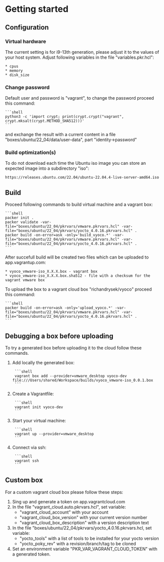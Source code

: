 # Getting started

## Configuration

### Virtual hardware

The current setting is for i9-13th generation, please adjust it to the values
of your host system. Adjust following variables in the file "variables.pkr.hcl":

    * cpus
    * memory
    * disk_size

### Change password

Default user and password is "vagrant", to change the password proceed this command:

    ```shell
    python3 -c 'import crypt; print(crypt.crypt("vagrant", crypt.mksalt(crypt.METHOD_SHA512)))'
    ```

and exchange the result with a current content in a file "boxes/ubuntu/22_04/data/user-data", part "identity->password"

### Build optimization(s)

To do not download each time the Ubuntu iso image you can store an expected image into
a subdirectory "iso":

    https://releases.ubuntu.com/22.04/ubuntu-22.04.4-live-server-amd64.iso

## Build

Proceed following commands to build virtual machine and a vagrant box:

    ```shell
    packer init .
    packer validate -var-file="boxes/ubuntu/22_04/pkrvars/vmware.pkrvars.hcl" -var-file="boxes/ubuntu/22_04/pkrvars/yocto_4.0.16.pkrvars.hcl" .
    packer build -on-error=ask -only='build_vyoco.*' -var-file="boxes/ubuntu/22_04/pkrvars/vmware.pkrvars.hcl" -var-file="boxes/ubuntu/22_04/pkrvars/yocto_4.0.16.pkrvars.hcl" .
    ```

After succefull build will be created two files which can be uploaded
to app.vagrantup.com:

    * vyoco_vmware-iso_X.X.X.box - vagrant box 
    * vyoco_vmware-iso_X.X.X.box.sha512 - file with a checksum for the vagrant vmware box 

To upload the box to a vagrant cloud box "richandrysek/vyoco" proceed this command:

    ```shell
    packer build -on-error=ask -only='upload_vyoco.*' -var-file="boxes/ubuntu/22_04/pkrvars/vmware.pkrvars.hcl" -var-file="boxes/ubuntu/22_04/pkrvars/yocto_4.0.16.pkrvars.hcl" .
    ```

## Debugging a box before uploading

To try a generated box before uploading it to the cloud follow these commands.

1) Add locally the generated box:

        ```shell
        vagrant box add --provider=vmware_desktop vyoco-dev file:///Users/shared/Workspace/builds/vyoco_vmware-iso_0.0.1.box
        ```

2) Create a Vagrantfile:

        ```shell
        vagrant init vyoco-dev
        ```

3) Start your virtual machine:

        ```shell
        vagrant up --provider=vmware_desktop
        ```

4) Connect via ssh:

        ```shell
        vagrant ssh
        ```

## Custom box

For a custom vagrant cloud box please follow these steps:

1) Sing up and generate a token on app.vagrantcloud.com
2) In the file "vagrant_cloud.auto.pkrvars.hcl", set variable:
    * "vagrant_cloud_account" with your account
    * "vagrant_cloud_box_version" with your current version number
    * "vagrant_cloud_box_description" with a version description text
3) In the file "boxes/ubuntu/22_04/pkrvars/yocto_4.0.16.pkrvars.hcl, set variable:
    * "yocto_tools" with a list of tools to be installed for your yocto version
    * "yocto_poky_rev" with a revision/branch/tag to be cloned
4) Set an environment variable "PKR_VAR_VAGRANT_CLOUD_TOKEN" with a generated token.